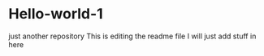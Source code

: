 # Hello-world-1
just another repository
This is editing the readme file
I will just add stuff in here
